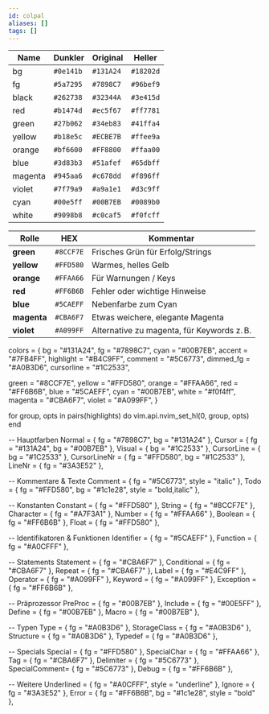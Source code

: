 ```yaml
---
id: colpal
aliases: []
tags: []
---
```


| Name    | Dunkler   | Original  | Heller    |
| ------- | --------- | --------- | --------- |
| bg      | `#0e141b` | `#131A24` | `#18202d` |
| fg      | `#5a7295` | `#7898C7` | `#96bef9` |
| black   | `#262738` | `#32344A` | `#3e415d` |
| red     | `#b1474d` | `#ec5f67` | `#ff7781` |
| green   | `#27b062` | `#34eb83` | `#41ffa4` |
| yellow  | `#b18e5c` | `#ECBE7B` | `#ffee9a` |
| orange  | `#bf6600` | `#FF8800` | `#ffaa00` |
| blue    | `#3d83b3` | `#51afef` | `#65dbff` |
| magenta | `#945aa6` | `#c678dd` | `#f896ff` |
| violet  | `#7f79a9` | `#a9a1e1` | `#d3c9ff` |
| cyan    | `#00e5ff` | `#00B7EB` | `#0089b0` |
| white   | `#9098b8` | `#c0caf5` | `#f0fcff` |

| Rolle       | HEX       | Kommentar                                  |
| ----------- | --------- | ------------------------------------------ |
| **green**   | `#8CCF7E` | Frisches Grün für Erfolg/Strings           |
| **yellow**  | `#FFD580` | Warmes, helles Gelb                        |
| **orange**  | `#FFAA66` | Für Warnungen / Keys                       |
| **red**     | `#FF6B6B` | Fehler oder wichtige Hinweise              |
| **blue**    | `#5CAEFF` | Nebenfarbe zum Cyan                        |
| **magenta** | `#CBA6F7` | Etwas weichere, elegante Magenta           |
| **violet**  | `#A099FF` | Alternative zu magenta, für Keywords z. B. |

colors = {
bg = "#131A24",
fg = "#7898C7",
cyan = "#00B7EB",
accent = "#7FB4FF",
highlight = "#B4C9FF",
comment = "#5C6773",
dimmed_fg = "#A0B3D6",
cursorline = "#1C2533",

green = "#8CCF7E",
yellow = "#FFD580",
orange = "#FFAA66",
red = "#FF6B6B",
blue = "#5CAEFF",
cyan = "#00B7EB",
white = "#f0f4ff",
magenta = "#CBA6F7",
violet = "#A099FF",
}

for group, opts in pairs(highlights) do
vim.api.nvim_set_hl(0, group, opts)
end

-- Hauptfarben
Normal = { fg = "#7898C7", bg = "#131A24" },
Cursor = { fg = "#131A24", bg = "#00B7EB" },
Visual = { bg = "#1C2533" },
CursorLine = { bg = "#1C2533" },
CursorLineNr = { fg = "#FFD580", bg = "#1C2533" },
LineNr = { fg = "#3A3E52" },

-- Kommentare & Texte
Comment = { fg = "#5C6773", style = "italic" },
Todo = { fg = "#FFD580", bg = "#1c1e28", style = "bold,italic" },

-- Konstanten
Constant = { fg = "#FFD580" },
String = { fg = "#8CCF7E" },
Character = { fg = "#A7F3A1" },
Number = { fg = "#FFAA66" },
Boolean = { fg = "#FF6B6B" },
Float = { fg = "#FFD580" },

-- Identifikatoren & Funktionen
Identifier = { fg = "#5CAEFF" },
Function = { fg = "#A0CFFF" },

-- Statements
Statement = { fg = "#CBA6F7" },
Conditional = { fg = "#CBA6F7" },
Repeat = { fg = "#CBA6F7" },
Label = { fg = "#E4C9FF" },
Operator = { fg = "#A099FF" },
Keyword = { fg = "#A099FF" },
Exception = { fg = "#FF6B6B" },

-- Präprozessor
PreProc = { fg = "#00B7EB" },
Include = { fg = "#00E5FF" },
Define = { fg = "#00B7EB" },
Macro = { fg = "#00B7EB" },

-- Typen
Type = { fg = "#A0B3D6" },
StorageClass = { fg = "#A0B3D6" },
Structure = { fg = "#A0B3D6" },
Typedef = { fg = "#A0B3D6" },

-- Specials
Special = { fg = "#FFD580" },
SpecialChar = { fg = "#FFAA66" },
Tag = { fg = "#CBA6F7" },
Delimiter = { fg = "#5C6773" },
SpecialComment= { fg = "#5C6773" },
Debug = { fg = "#FF6B6B" },

-- Weitere
Underlined = { fg = "#A0CFFF", style = "underline" },
Ignore = { fg = "#3A3E52" },
Error = { fg = "#FF6B6B", bg = "#1c1e28", style = "bold" },
